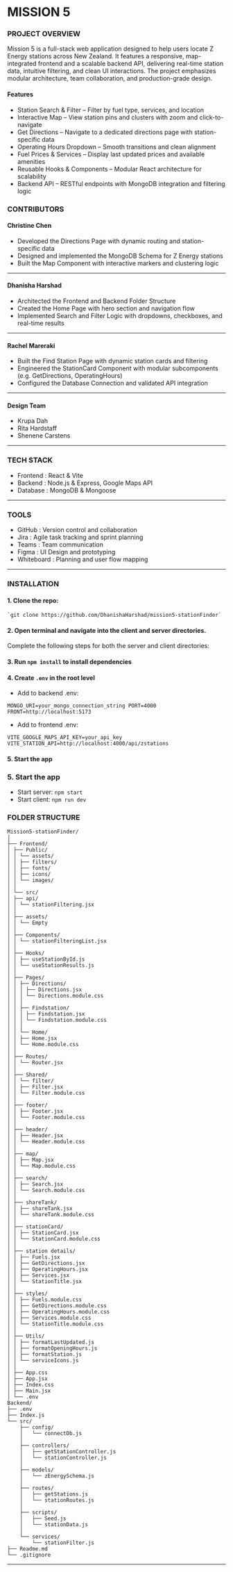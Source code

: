 # MISSION 5

### PROJECT OVERVIEW

Mission 5 is a full-stack web application designed to help users locate Z Energy stations across New Zealand. It features a responsive, map-integrated frontend and a scalable backend API, delivering real-time station data, intuitive filtering, and clean UI interactions. The project emphasizes modular architecture, team collaboration, and production-grade design.

#### Features
- Station Search & Filter – Filter by fuel type, services, and location
- Interactive Map – View station pins and clusters with zoom and click-to-navigate
- Get Directions – Navigate to a dedicated directions page with station-specific data
- Operating Hours Dropdown – Smooth transitions and clean alignment
- Fuel Prices & Services – Display last updated prices and available amenities
- Reusable Hooks & Components – Modular React architecture for scalability
- Backend API – RESTful endpoints with MongoDB integration and filtering logic
### CONTRIBUTORS
#### Christine Chen
- Developed the Directions Page with dynamic routing and station-specific data
- Designed and implemented the MongoDB Schema for Z Energy stations
- Built the Map Component with interactive markers and clustering logic

---

#### Dhanisha Harshad
- Architected the Frontend and Backend Folder Structure
- Created the Home Page with hero section and navigation flow
- Implemented Search and Filter Logic with dropdowns, checkboxes, and real-time results

---

#### Rachel Mareraki
- Built the Find Station Page with dynamic station cards and filtering
- Engineered the StationCard Component with modular subcomponents (e.g. GetDirections, OperatingHours)
- Configured the Database Connection and validated API integration

---

#### Design Team
- Krupa Dah
- Rita Hardstaff
- Shenene Carstens

---

### TECH STACK
- Frontend : React & Vite
- Backend : Node.js & Express, Google Maps API
- Database : MongoDB & Mongoose

---

### TOOLS
- GitHub : Version control and collaboration
- Jira : Agile task tracking and sprint planning
- Teams : Team communication
- Figma : UI Design and prototyping
- Whiteboard : Planning and user flow mapping

---

### INSTALLATION
#### 1. Clone the repo: 
    `git clone https://github.com/DhanishaHarshad/mission5-stationFinder`
#### 2. Open terminal and navigate into the client and server directories.

Complete the following steps for both the server and client directories:

#### 3. Run `npm install` to install dependencies
#### 4. Create `.env` in the root level 
- Add to backend .env:

`MONGO_URI=your_mongo_connection_string
PORT=4000
FRONT=http://localhost:5173
`

- Add to frontend .env:

`VITE_GOOGLE_MAPS_API_KEY=your_api_key
VITE_STATION_API=http://localhost:4000/api/zstations`

#### 5. Start the app
### 5. Start the app

- Start server: `npm start`
- Start client: `npm run dev`


### FOLDER STRUCTURE

```
Mission5-stationFinder/
│
├── Frontend/
│ ├── Public/
│ │ └── assets/
│ │ ├── filters/
│ │ ├── fonts/
│ │ ├── icons/
│ │ └── images/
│ │
│ └── src/
│ ├── api/
│ │ └── stationFiltering.jsx
│ │
│ ├── assets/
│ │ └── Empty
│ │
│ ├── Components/
│ │ └── stationFilteringList.jsx
│ │
│ ├── Hooks/
│ │ ├── useStationById.js
│ │ └── useStationResults.js
│ │
│ ├── Pages/
│ │ ├── Directions/
│ │ │ ├── Directions.jsx
│ │ │ └── Directions.module.css
│ │ │
│ │ ├── Findstation/
│ │ │ ├── Findstation.jsx
│ │ │ └── Findstation.module.css
│ │ │
│ │ └── Home/
│ │ ├── Home.jsx
│ │ └── Home.module.css
│ │
│ ├── Routes/
│ │ └── Router.jsx
│ │
│ ├── Shared/
│ │ └── filter/
│ │ ├── Filter.jsx
│ │ └── Filter.module.css
│ │
│ ├── footer/
│ │ ├── Footer.jsx
│ │ └── Footer.module.css
│ │
│ ├── header/
│ │ ├── Header.jsx
│ │ └── Header.module.css
│ │
│ ├── map/
│ │ ├── Map.jsx
│ │ └── Map.module.css
│ │
│ ├── search/
│ │ ├── Search.jsx
│ │ └── Search.module.css
│ │
│ ├── shareTank/
│ │ ├── shareTank.jsx
│ │ └── shareTank.module.css
│ │
│ ├── stationCard/
│ │ ├── StationCard.jsx
│ │ └── StationCard.module.css
│ │
│ ├── station details/
│ │ ├── Fuels.jsx
│ │ ├── GetDirections.jsx
│ │ ├── OperatingHours.jsx
│ │ ├── Services.jsx
│ │ └── StationTitle.jsx
│ │
│ ├── styles/
│ │ ├── Fuels.module.css
│ │ ├── GetDirections.module.css
│ │ ├── OperatingHours.module.css
│ │ ├── Services.module.css
│ │ └── StationTitle.module.css
│ │
│ ├── Utils/
│ │ ├── formatLastUpdated.js
│ │ ├── formatOpeningHours.js
│ │ ├── formatStation.js
│ │ └── serviceIcons.js
│ │
│ ├── App.css
│ ├── App.jsx
│ ├── Index.css
│ ├── Main.jsx
│ └── .env
Backend/
├── .env
├── Index.js
└── src/
    ├── config/
    │   └── connectDb.js
    │
    ├── controllers/
    │   ├── getStationController.js
    │   └── stationController.js
    │
    ├── models/
    │   └── zEnergySchema.js
    │
    ├── routes/
    │   ├── getStations.js
    │   └── stationRoutes.js
    │
    ├── scripts/
    │   ├── Seed.js
    │   └── stationData.js
    │
    └── services/
        └── stationFilter.js
├── Readme.md
└── .gitignore
```

---
